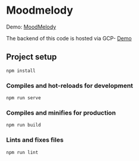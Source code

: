 # Moodmelody

Demo: [MoodMelody](https://moodmelody.netlify.app/)

The backend of this code is hosted via GCP- [Demo](https://chordpro.wl.r.appspot.com/)

## Project setup
```
npm install
```

### Compiles and hot-reloads for development
```
npm run serve
```

### Compiles and minifies for production
```
npm run build
```

### Lints and fixes files
```
npm run lint
```
